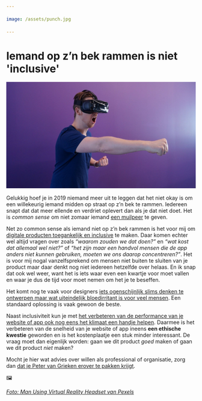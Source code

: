 ```yaml
---

image: /assets/punch.jpg

---
```


# Iemand op z’n bek rammen is niet 'inclusive'

![VR gast deelt een stoot uit](/assets/punch.jpg)

Gelukkig hoef je in 2019 niemand meer uit te leggen dat het niet okay is om een willekeurig iemand midden op straat op z’n bek te rammen. Iedereen snapt dat dat meer ellende en verdriet oplevert dan als je dat niet doet. Het is _common sense_ om niet zomaar iemand [een muilpeer](https://nl.wiktionary.org/wiki/muilpeer) te geven.

Net zo common sense als iemand niet op z’n bek rammen is het voor mij om [digitale producten toegankelijk en inclusive](https://inclusivedesignprinciples.org/nl/) te maken. Daar komen echter wel altijd vragen over zoals _“waarom zouden we dat doen?”_ en _“wat kost dat allemaal wel niet?”_ of _“het zijn maar een handvol mensen die de app anders niet kunnen gebruiken, moeten we ons daarop concentreren?”_. Het is voor mij nogal vanzelfsprekend om mensen niet buiten te sluiten van je product maar daar denkt nog niet iedereen hetzelfde over helaas. En ik snap dat ook wel weer, want het is iets waar even een kwartje voor moet vallen en waar je dus de tijd voor moet nemen om het je te beseffen.

Het komt nog te vaak voor designers [iets ogenschijnlijk slims denken te ontwerpen maar wat uiteindelijk bloedirritant is voor veel mensen](http://bradfrost.com/blog/post/dont-get-clever-with-login-forms/). Een standaard oplossing is vaak gewoon de beste.

Naast inclusiviteit kun je met [het verbeteren van de performance van je website of app ook nog eens het klimaat een handje helpen](https://timkadlec.com/remembers/2019-01-09-the-ethics-of-performance/). Daarmee is het verbeteren van de snelheid van je website of app ineens **een ethische kwestie** geworden en is het kostenplaatje een stuk minder interessant. De vraag moet dan eigenlijk worden: gaan we dit product _goed_ maken of gaan we dit product _niet_ maken?

Mocht je hier wat advies over willen als professional of organisatie, zorg dan [dat je Peter van Grieken erover te pakken krijgt](https://frozenrockets.nl).

🖼

_[Foto: Man Using Virtual Reality Headset van Pexels](https://www.pexels.com/photo/man-using-virtual-reality-headset-doing-an-action-1261820/)_
